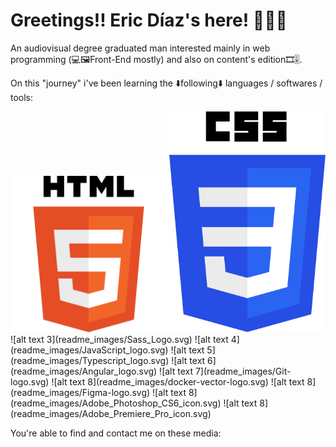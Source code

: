 # Greetings!! Eric Díaz's here! 🙋🏼‍♂️

An audiovisual degree graduated man interested mainly in web programming (💻🖼️Front-End mostly) and also on content's edition🎞️🎚️.

On this "journey" i've been learning the ⬇️following⬇️ languages / softwares / tools:

<img src="readme_images/HTML5_logo.svg" width="250px" height="auto" title="HTML5 logo"/>
<img src="readme_images/CSS3_logo.svg" width="250px" height="auto" title="CSS3 logo"/>
![alt text 3](readme_images/Sass_Logo.svg)
![alt text 4](readme_images/JavaScript_logo.svg)
![alt text 5](readme_images/Typescript_logo.svg)
![alt text 6](readme_images/Angular_logo.svg)
![alt text 7](readme_images/Git-logo.svg)
![alt text 8](readme_images/docker-vector-logo.svg)
![alt text 8](readme_images/Figma-logo.svg)
![alt text 8](readme_images/Adobe_Photoshop_CS6_icon.svg)
![alt text 8](readme_images/Adobe_Premiere_Pro_icon.svg)

You're able to find and contact me on these media:



<!--
**EricDiCiv5/EricDiCiv5** is a ✨ _special_ ✨ repository because its `README.md` (this file) appears on your GitHub profile.

Here are some ideas to get you started:

- 🔭 I’m currently working on ...
- 🌱 I’m currently learning ...
- 👯 I’m looking to collaborate on ...
- 🤔 I’m looking for help with ...
- 💬 Ask me about ...
- 📫 How to reach me: ...
- 😄 Pronouns: ...
- ⚡ Fun fact: ...
-->
